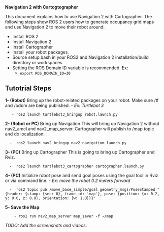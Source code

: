 
**Navigation 2 with Cartogtographer**

This document explains how to use Navigation 2 with Cartographer. The following steps show ROS 2 users how to generate occupancy grid maps and use Navigation 2 to move their robot around.

- Install ROS 2
- Install Navigation 2
- Install Cartographer
- Install your robot packages. 
- Source setup.bash in your ROS2 and Navigation 2 installation/build directory or workspaces
- Setting the ROS Domain ID variable is recommended. Ex:
    - `export ROS_DOMAIN_ID=30`

## Tutotrial Steps

**1- (Robot)**  Bring up the robot-related packages on your robot. 
Make sure /tf and /odom are being published.
	- *Ex: Turtlebot 3*
            
       - ros2 launch turtlebot3_bringup robot.launch.py
    
**2- (Robot or PC)** Bring up Navigation
This will bring up Navigation 2 without nav2_amcl and nav2_map_server. Cartographer will publish to /map topic and do localization.
             
      -  ros2 launch nav2_bringup nav2_navigation_launch.py

**3- (PC)** Bring up Cartographer
   This is going to bring up Cartographer and Rviz.
   
      -  ros2 launch turtlebot3_cartographer cartographer.launch.py
          
**4- (PC)** Initialize robot pose and send goal poses using the goal tool in Rviz or via command line. 
	- *Ex: move the robot 0.2 meters forward* 
    
      -  ros2 topic pub /move_base_simple/goal geometry_msgs/PoseStamped "{header: {stamp: {sec: 0}, frame_id: 'map'}, pose: {position: {x: 0.2, y: 0.0, z: 0.0}, orientation: {w: 1.0}}}"

**5- Save the Map**

        - ros2 run nav2_map_server map_saver -f ~/map


*TODO: Add the screenshots and videos.*
